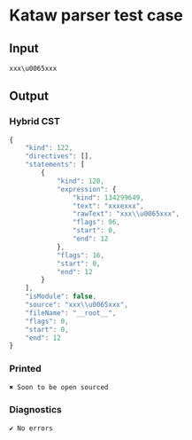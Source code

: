 # Kataw parser test case

## Input

`````js
xxx\u0065xxx
`````

## Output

### Hybrid CST

```javascript
{
    "kind": 122,
    "directives": [],
    "statements": [
        {
            "kind": 120,
            "expression": {
                "kind": 134299649,
                "text": "xxxexxx",
                "rawText": "xxx\\u0065xxx",
                "flags": 96,
                "start": 0,
                "end": 12
            },
            "flags": 16,
            "start": 0,
            "end": 12
        }
    ],
    "isModule": false,
    "source": "xxx\\u0065xxx",
    "fileName": "__root__",
    "flags": 0,
    "start": 0,
    "end": 12
}
```

### Printed

```javascript
✖ Soon to be open sourced
```

### Diagnostics

```javascript
✔ No errors
```

